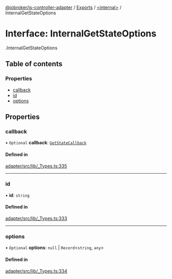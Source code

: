 [@iobroker/js-controller-adapter](../README.md) / [Exports](../modules.md) / [<internal\>](../modules/internal_.md) / InternalGetStateOptions

# Interface: InternalGetStateOptions

[<internal>](../modules/internal_.md).InternalGetStateOptions

## Table of contents

### Properties

- [callback](internal_.InternalGetStateOptions.md#callback)
- [id](internal_.InternalGetStateOptions.md#id)
- [options](internal_.InternalGetStateOptions.md#options)

## Properties

### callback

• `Optional` **callback**: [`GetStateCallback`](../modules/internal_.md#getstatecallback)

#### Defined in

[adapter/src/lib/_Types.ts:335](https://github.com/ioBroker/ioBroker.js-controller/blob/9bd0ce3f/packages/adapter/src/lib/_Types.ts#L335)

___

### id

• **id**: `string`

#### Defined in

[adapter/src/lib/_Types.ts:333](https://github.com/ioBroker/ioBroker.js-controller/blob/9bd0ce3f/packages/adapter/src/lib/_Types.ts#L333)

___

### options

• `Optional` **options**: ``null`` \| `Record`<`string`, `any`\>

#### Defined in

[adapter/src/lib/_Types.ts:334](https://github.com/ioBroker/ioBroker.js-controller/blob/9bd0ce3f/packages/adapter/src/lib/_Types.ts#L334)
